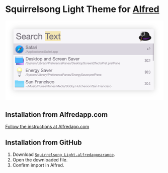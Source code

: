 # Squirrelsong Light Theme for [Alfred](https://www.alfredapp.com/)

![Squirrelsong Light theme for Alfred](screenshot-light.png)

## Installation from Alfredapp.com

[Follow the instructions at Alfredapp.com](https://www.alfredapp.com/extras/theme/5IzAzy3Fuj/)

## Installation from GitHub

1. Download [`Squirrelsong Light.alfredappearance`](Squirrelsong%20Light.alfredappearance).
2. Open the downloaded file.
3. Confirm import in Alfred.
